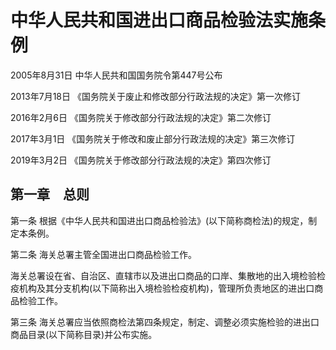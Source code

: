 # 中华人民共和国进出口商品检验法实施条例

2005年8月31日 中华人民共和国国务院令第447号公布

2013年7月18日 《国务院关于废止和修改部分行政法规的决定》第一次修订

2016年2月6日 《国务院关于修改部分行政法规的决定》第二次修订

2017年3月1日 《国务院关于修改和废止部分行政法规的决定》第三次修订

2019年3月2日 《国务院关于修改部分行政法规的决定》第四次修订

<!-- INFO END -->

## 第一章　总则

第一条 根据《中华人民共和国进出口商品检验法》(以下简称商检法)的规定，制定本条例。

第二条 海关总署主管全国进出口商品检验工作。

海关总署设在省、自治区、直辖市以及进出口商品的口岸、集散地的出入境检验检疫机构及其分支机构(以下简称出入境检验检疫机构)，管理所负责地区的进出口商品检验工作。

第三条 海关总署应当依照商检法第四条规定，制定、调整必须实施检验的进出口商品目录(以下简称目录)并公布实施。

